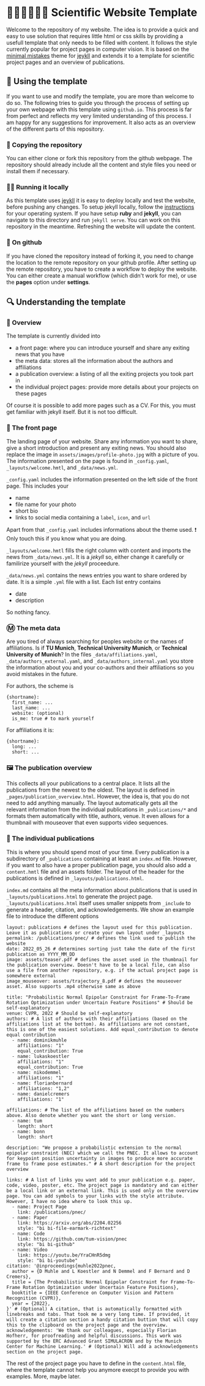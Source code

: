 # 👨‍🔬🧑‍🔬👩‍🔬 Scientific Website Template

Welcome to the repository of my website. The idea is to provide a quick and easy to use solution that requires little html or css skills by providing a usefull template that only needs to be filled with content. It follows the style currently popular for project pages in computer vision. It is based on the [minimal mistakes](https://github.com/mmistakes/minimal-mistakes) theme for [jeykll](https://jekyllrb.com) and extends it to a template for scientific project pages and an overview of publications.

## 📇 Using the template

If you want to use and modify the template, you are more than welcome to do so. The following tries to guide you through the process of setting up your own webpage with this template using `github.io`. This process is far from perfect and reflects my very limited understanding of this process. I am happy for any suggestions for improvement. It also acts as an overview of the different parts of this repository.

### 💾 Copying the repository

You can either clone or fork this repository from the github webpage. The repository should already include all the content and style files you need or install them if necessary.

### 🏃‍♂️ Running it locally

As this template uses [jeykll](https://jekyllrb.com) it is easy to deploy locally and test the website, before pushing any changes. To setup jekyll locally, follow the [instructions](https://jekyllrb.com/docs/installation/) for your operating system. If you have setup **ruby** and **jekyll**, you can navigate to this directory and run `jekyll serve`. You can work on this repository in the meantime. Refreshing the website will update the content.

### 📡 On github

If you have cloned the repository instead of forking it, you need to change the location to the remote repository on your github profile. After setting up the remote repository, you have to create a workflow to deploy the website. You can either create a manual workflow (which didn't work for me), or use the **pages** option under **settings**.

## 🔍 Understanding the template

### 👀 Overview

The template is currently divided into

- a front page: where you can introduce yourself and share any exiting news that you have
- the meta data: stores all the information about the authors and affiliations
- a publication overview: a listing of all the exiting projects you took part in
- the individual project pages: provide more details about your projects on these pages

Of course it is possible to add more pages such as a CV. For this, you must get familiar with jekyll itself. But it is not too difficult.

### 🧑 The front page

The landing page of your website. Share any information you want to share, give a short introduction and present any exiting news. You should also replace the image in `assets/images/profile-photo.jpg` with a picture of you. The information presented on the page is found in `_config.yaml`, `_layouts/welcome.hmtl`, and `_data/news.yml`.

`_config.yaml` includes the information presented on the left side of the front page. This includes your

- name
- file name for your photo
- short bio
- links to social media containing a `label`, `icon`, and `url`

Apart from that `_config.yaml` includes informations about the theme used. ❗ Only touch this if you know what you are doing.

`_layouts/welcome.hmtl` fills the right column with content and imports the news from `_data/news.yml`. It is a *jekyll* so, either change it carefully or familirize yourself with the *jekyll* proceedure.

`_data/news.yml` contains the news entries you want to share ordered by date. It is a simple `.yml` file with a list. Each list entry contains

- date
- description

So nothing fancy.

### Ⓜ️ The meta data

Are you tired of always searching for peoples website or the names of affiliations. Is if **TU Munich**, **Technical University Munich**, or **Technical University of Munich**? In the files `_data/affiliations.yaml`, `_data/authors_external.yaml`, and `_data/authors_internal.yaml` you store the information about you and your co-authors and their affiliations so you avoid mistakes in the future.

For authors, the scheme is
```
{shortname}:
  first_name: ...
  last_name: ...
  website: (optional)
  is_me: true # to mark yourself
```
For affiliations it is:
```
{shortname}:
  long: ...
  short: ...
```

### 🖼️ The publication overview

This collects all your publications to a central place. It lists all the publications from the newest to the oldest. The layout is defined in `_pages/publication_overview.html`. However, the idea is, that you do not need to add anything manually. The layout automatically gets all the relevant information from the individual publications in `_publications/*` and formats them automatically with title, authors, venue. It even allows for a thumbnail with mouseover that even supports video sequences.

### 📖 The individual publications

This is where you should spend most of your time. Every publication is a subdirectory of `_publications` containing at least an `index.md` file. However, if you want to also have a proper publication page, you should also add a `content.hmtl` file and an assets folder. The layout of the header for the publications is defined in `_layouts/publications.html`.

`index.md` contains all the meta information about publications that is used in `_layouts/publications.html` to generate the project page. `_layouts/publications.html` itself uses smaller snippets from `_include` to generate a header, citation, and acknowledgements. We show an example file to introduce the different options

```
layout: publications # defines the layout used for this publication. Leave it as publications or create your own layout under _layouts
permalink: /publications/pnec/ # defines the link used to publish the website
date: 2022_05_26 # determines sorting just take the date of the first publication as YYYY_MM_DD
image: assets/teaser.pdf # defines the asset used in the thumbnail for the publication overview. Doesn't have to be a local file, can also use a file from another repository, e.g. if the actual project page is somewhere external
image_mouseover: assets/trajectory_8.pdf # defines the mouseover asset. Also supports .mp4 otherwise same as above

title: "Probabilistic Normal Epipolar Constraint for Frame-To-Frame Rotation Optimization under Uncertain Feature Positions" # Should be self-explanatory
venue: CVPR, 2022 # Should be self-explanatory
authors: # A list of authors with their affiliations (based on the affiliations list at the bottom). As affiliations are not constant, this is one of the easiest solutions. Add equal_contribution to denote equal contribution
  - name: dominikmuhle
    affiliations: "1"
    equal_contribution: True
  - name: lukaskoestler
    affiliations: "1"
    equal_contribution: True
  - name: nikodemmel
    affiliations: "1"
  - name: florianbernard
    affiliations: "1,2"
  - name: danielcremers
    affiliations: "1"
  
affiliations: # The list of the affiliations based on the numbers above. Also denote whether you want the short or long version.
  - name: tum
    length: short
  - name: bonn
    length: short
  
description: "We propose a probabilistic extension to the normal epipolar constraint (NEC) which we call the PNEC. It allows to account for keypoint position uncertainty in images to produce more accurate frame to frame pose estimates." # A short description for the project overview

links: # A list of links you want add to your publication e.g. paper, code, video, poster, etc. The project page is mandatory and can either be a local link or an external link. This is used only on the overview page. You can add symbols to your links with the style attribute. However, I have no idea where to look this up.
  - name: Project Page
    link: /publications/pnec/
  - name: Paper
    link: https://arxiv.org/abs/2204.02256
    style: "bi bi-file-earmark-richtext"
  - name: Code
    link: https://github.com/tum-vision/pnec
    style: "bi bi-github"
  - name: Video
    link: https://youtu.be/YraCHnR5dmg
    style: "bi bi-youtube"
citation: '@inproceedings{muhle2022pnec, 
  author = {D Muhle and L Koestler and N Demmel and F Bernard and D Cremers},
  title = {The Probabilistic Normal Epipolar Constraint for Frame-To-Frame Rotation Optimization under Uncertain Feature Positions}, 
  booktitle = {IEEE Conference on Computer Vision and Pattern Recognition (CVPR)},
  year = {2022},
}' # (Optional) A citation, that is automatically formatted with linebreaks and tabs. That took me a very long time. If provided, it will create a citation section a handy citation buttion that will copy this to the clipboard on the project page and the overview. 
acknowledgements: 'We thank our colleagues, especially Florian Hofherr, for proofreading and helpful discussions. This work was supported by the ERC Advanced Grant SIMULACRON and by the Munich Center for Machine Learning.' # (Optional) Will add a acknowledgements section on the project page. 
```

The rest of the project page you have to define in the `content.html` file, where the template cannot help you anymore execpt to provide you with examples. More, maybe later.